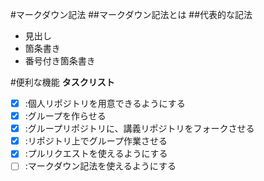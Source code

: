#マークダウン記法
##マークダウン記法とは
##代表的な記法
* 見出し
* 箇条書き
* 番号付き箇条書き

#便利な機能
**タスクリスト**

- [x] :個人リポジトリを用意できるようにする
- [x] :グループを作らせる
- [x] :グループリポジトリに、講義リポジトリをフォークさせる
- [x] :リポジトリ上でグループ作業させる
- [x] :プルリクエストを使えるようにする
- [ ] :マークダウン記法を使えるようにする 
